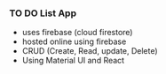 ### TO DO List App

- uses firebase (cloud firestore)
- hosted online using firebase
- CRUD (Create, Read, update, Delete)
- Using Material UI and React
